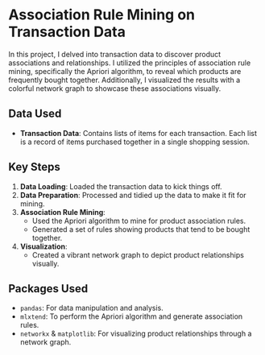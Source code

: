 # Association Rule Mining on Transaction Data

In this project, I delved into transaction data to discover product associations and relationships. I utilized the principles of association rule mining, specifically the Apriori algorithm, to reveal which products are frequently bought together. Additionally, I visualized the results with a colorful network graph to showcase these associations visually.

## Data Used

- **Transaction Data**: Contains lists of items for each transaction. Each list is a record of items purchased together in a single shopping session.

## Key Steps

1. **Data Loading**: Loaded the transaction data to kick things off.
2. **Data Preparation**: Processed and tidied up the data to make it fit for mining.
3. **Association Rule Mining**:
    - Used the Apriori algorithm to mine for product association rules.
    - Generated a set of rules showing products that tend to be bought together.
4. **Visualization**:
    - Created a vibrant network graph to depict product relationships visually.

## Packages Used

- `pandas`: For data manipulation and analysis.
- `mlxtend`: To perform the Apriori algorithm and generate association rules.
- `networkx` & `matplotlib`: For visualizing product relationships through a network graph.

